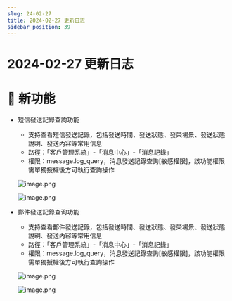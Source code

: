 ```yaml
---
slug: 24-02-27
title: 2024-02-27 更新日志
sidebar_position: 39
---
```



# 2024-02-27 更新日志


# 🎉 新功能

- 短信發送記錄查詢功能
    - 支持查看短信發送記錄，包括發送時間、發送狀態、發榮場景、發送狀態說明、發送內容等常用信息
    - 路徑：「客戶管理系統」-「消息中心」-「消息記錄」
    - 權限：message.log_query，消息發送記錄查詢[敏感權限]，該功能權限需單獨授權後方可執行查詢操作

    ![image.png](/assets/0113d4032e2cdf160abb20279db130b4.png)


    ![image.png](/assets/71d590d73e869945d94a3fed656a7729.png)

- 郵件發送記錄查询功能
    - 支持查看郵件發送記錄，包括發送時間、發送狀態、發榮場景、發送狀態說明、發送內容等常用信息
    - 路徑：「客戶管理系統」-「消息中心」-「消息記錄」
    - 權限：message.log_query，消息發送記錄查詢[敏感權限]，該功能權限需單獨授權後方可執行查詢操作

    ![image.png](/assets/6d1709279625ba4581f2a31b01db5e0c.png)


    ![image.png](/assets/bbc18cab2f882266b03456e310aea7e5.png)


